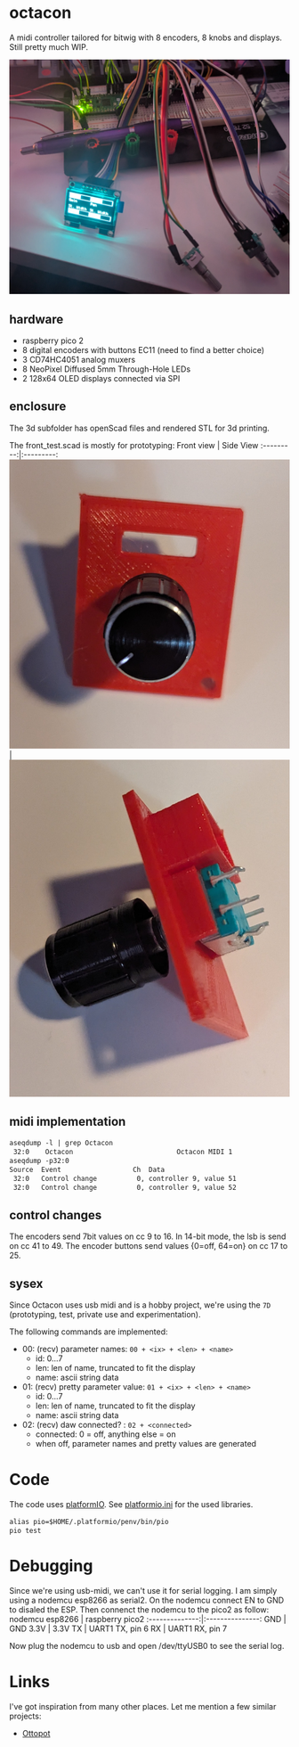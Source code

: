 # octacon
A midi controller tailored for bitwig with 8 encoders, 8 knobs and displays. Still pretty much WIP.

![wip image of the day](/docs/img/20250325.proto_build.jpg)

## hardware

* raspberry pico 2
* 8 digital encoders with buttons EC11 (need to find a better choice)
* 3 CD74HC4051 analog muxers
* 8 NeoPixel Diffused 5mm Through-Hole LEDs
* 2 128x64 OLED displays connected via SPI

## enclosure

The 3d subfolder has openScad files and rendered STL for 3d printing.

The front_test.scad is mostly for prototyping:
Front view | Side View
:---------:|:---------:
![front](/docs/img/20250325.enc_housing_front.jpg) | ![front](/docs/img/20250325.enc_housing_side.jpg)

## midi implementation

```
aseqdump -l | grep Octacon
 32:0    Octacon                          Octacon MIDI 1
aseqdump -p32:0
Source  Event                  Ch  Data
 32:0   Control change          0, controller 9, value 51
 32:0   Control change          0, controller 9, value 52
```

## control changes

The encoders send 7bit values on cc 9 to 16. In 14-bit mode, the lsb is send on
cc 41 to 49.
The encoder buttons send values {0=off, 64=on} on cc 17 to 25.

## sysex

Since Octacon uses usb midi and is a hobby project, we're using the `7D` (prototyping, test, private use and experimentation). 

The following commands are implemented:
* 00: (recv) parameter names: `00 + <ix> + <len> + <name>`
  * id: 0...7
  * len: len of name, truncated to fit the display
  * name: ascii string data
* 01: (recv) pretty parameter value: `01 + <ix> + <len> + <name>`
  * id: 0...7
  * len: len of name, truncated to fit the display
  * name: ascii string data
* 02: (recv) daw connected? : `02 + <connected>`
  * connected: 0 = off, anything else = on
  * when off, parameter names and pretty values are generated

# Code

The code uses [platformIO](https://platformio.org/). See [platformio.ini](platformio.ini) for the used libraries.

```
alias pio=$HOME/.platformio/penv/bin/pio
pio test
```

# Debugging

Since we're using usb-midi, we can't use it for serial logging. I am simply using a nodemcu esp8266 as serial2. On the nodemcu connect EN to GND to disaled the ESP. Then  connenct the nodemcu to the pico2 as follow:
nodemcu esp8266 | raspberry pico2 
:--------------:|:---------------:
GND  | GND
3.3V | 3.3V
TX   | UART1 TX, pin 6 
RX   | UART1 RX, pin 7

Now plug the nodemcu to usb and open /dev/ttyUSB0 to see the serial log.

# Links

I've got inspiration from many other places. Let me mention a few similar
projects:
* [Ottopot](https://gerotakke.de/ottopot/)
